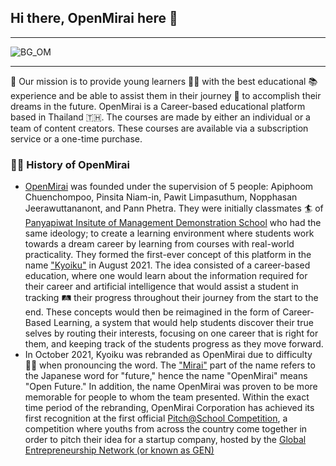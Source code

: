 ## Hi there, OpenMirai here 👋
---

![BG_OM](https://user-images.githubusercontent.com/48949523/180633646-bc728081-6c7e-40ec-a83f-f5fc2673f25c.png)

---
🙌 Our mission is to provide young learners 👩‍🎓 with the best educational 📚 experience and be able to assist them in their journey 🚀 to accomplish their dreams in the future. OpenMirai is a Career-based educational platform based in Thailand 🇹🇭. The courses are made by either an individual or a team of content creators. These courses are available via a subscription service or a one-time purchase.

### 🧑‍💻 History of OpenMirai

- [OpenMirai](https://www.openmirai.com) was founded under the supervision of 5 people: Apiphoom Chuenchompoo, Pinsita Niam-in, Pawit Limpasuthum, Nopphasan Jeerawuttananont, and Pann Phetra. They were initially classmates 🏄 of [Panyapiwat Insitute of Management Demonstration School](https://satit.pim.ac.th) who had the same ideology; to create a learning environment where students work towards a dream career by learning from courses with real-world practicality. They formed the first-ever concept of this platform in the name ["Kyoiku"](https://en.wikipedia.org/wiki/Kyōiku_kanji) in August 2021. The idea consisted of a career-based education, where one would learn about the information required for their career and artificial intelligence that would assist a student in tracking 🛤 their progress throughout their journey from the start to the end. These concepts would then be reimagined in the form of Career-Based Learning, a system that would help students discover their true selves by routing their interests, focusing on one career that is right for them, and keeping track of the students progress as they move forward.
- In October 2021, Kyoiku was rebranded as OpenMirai due to difficulty 🤷‍♂️ when pronouncing the word. The ["Mirai"](https://en.wikipedia.org/wiki/Mirai_(given_name)) part of the name refers to the Japanese word for "future," hence the name "OpenMirai" means "Open Future." In addition, the name OpenMirai was proven to be more memorable for people to whom the team presented. Within the exact time period of the rebranding, OpenMirai Corporation has achieved its first recognition at the first official [Pitch@School Competition](https://www.pitchatschool.org), a competition where youths from across the country come together in order to pitch their idea for a startup company, hosted by the [Global Entrepreneurship Network (or known as GEN)](https://www.genglobal.org)

<!--

**Here are some ideas to get you started:**

🙋‍♀️ A short introduction - what is your organization all about?
🌈 Contribution guidelines - how can the community get involved?
👩‍💻 Useful resources - where can the community find your docs? Is there anything else the community should know?
🍿 Fun facts - what does your team eat for breakfast?
🧙 Remember, you can do mighty things with the power of [Markdown](https://docs.github.com/github/writing-on-github/getting-started-with-writing-and-formatting-on-github/basic-writing-and-formatting-syntax)
-->
